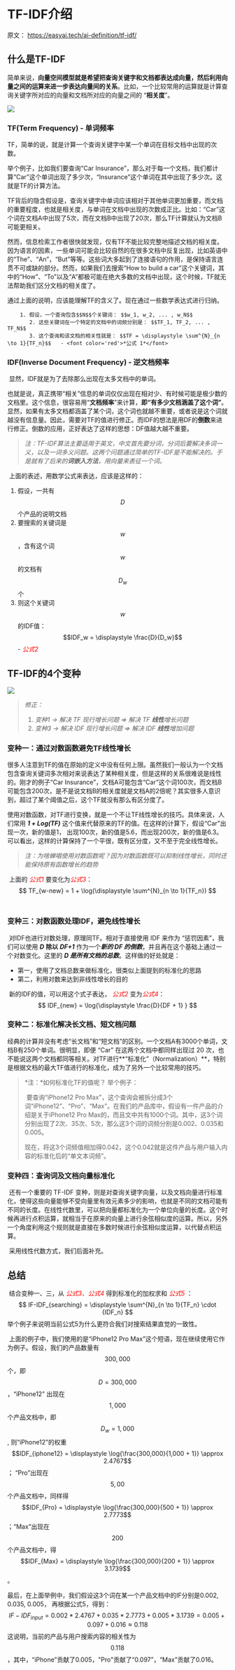 # TF-IDF介绍

原文： https://easyai.tech/ai-definition/tf-idf/

## 什么是TF-IDF

​        简单来说，**向量空间模型就是希望把查询关键字和文档都表达成向量，然后利用向量之间的运算来进一步表达向量间的关系**。比如，一个比较常用的运算就是计算查询关键字所对应的向量和文档所对应的向量之间的 “**相关度**”。

![](./images/TF-IDF-simple-define.png)



### TF(Term Frequency) - 单词频率

​        TF，简单的说，就是计算一个查询关键字中某一个单词在目标文档中出现的次数。

举个例子，比如我们要查询“Car Insurance”，那么对于每一个文档，我们都计算“Car”这个单词出现了多少次，“Insurance”这个单词在其中出现了多少次。这就是TF的计算方法。 

​        TF背后的隐含假设是，查询关键字中单词应该相对于其他单词更加重要，而文档的重要程度，也就是相关度，与单词在文档中出现的次数成正比。比如：“Car”这个词在文档A中出现了5次，而在文档B中出现了20次，那么TF计算就认为文档B可能更相关。

​        然而，信息检索工作者很快就发现，仅有TF不能比较完整地描述文档的相关度。因为语言的因素，一些单词可能会比较自然的在很多文档中反复出现，比如英语中的“The”、“An”，“But”等等。这些词大多起到了连接语句的作用，是保持语言连贯不可或缺的部分。然而，如果我们去搜索“How to build a car”这个关键词，其中的“How”、“To”以及“A”都极可能在绝大多数的文档中出现，这个时候，TF就无法帮助我们区分文档的相关度了。

​        通过上面的说明，应该能理解TF的含义了。现在通过一些数学表达式进行归纳。

        1. 假设，一个查询包含$$N$$个关键词： $$w_1, w_2, ... , w_N$$
           2. 这些关键词在一个特定的文档中的词频分别是： $$TF_1, TF_2, ... , TF_N$$
           3. 这个查询和该文档的相关性就是： $$TF = \displaystyle \sum^{N}_{n \to 1}{TF_n}$$   - <font color='red'>*公式 1*</font>

### IDF(Inverse Document Frequency) - 逆文档频率

​        显然，IDF就是为了去除那么出现在太多文档中的单词。

​        也就是说，真正携带“相关”信息的单词仅仅出现在相对少、有时候可能是极少数的文档里。这个信息，很容易用“**文档频率**”来计算，**即“有多少文档涵盖了这个词”**。显然，如果有太多文档都涵盖了某个词，这个词也就越不重要，或者说是这个词就越没有信息量。因此，需要对TF的值进行修正。而IDF的想法是用DF的**倒数**来进行修正。倒数的应用，正好表达了这样的思想：DF值越大越不重要。

> *注：TF-IDF算法主要适用于英文，中文首先要分词，分词后要解决多词一义，以及一词多义问题。这两个问题通过简单的TF-IDF是不能解决的。于是就有了后来的**词嵌入方法**，用向量来表征一个词。*

​        上面的表述，用数学公式来表达，应该是这样的：

1. 假设，一共有 $$D$$ 个产品的说明文档
2. 要搜索的关键词是$$ w $$，含有这个词$$w$$的文档有 $$D_w$$ 个
3. 则这个关键词$$w$$的IDF值：  $$IDF_w = \displaystyle \frac{D}{D_w}$$     - <font color='red'>*公式2*</font>

## TF-IDF的4个变种

![](./images/if-idf-4.png)



> *修正：*
>
> 1. *变种1 -> 解决 TF 现行增长问题    =>  解决 TF **线性**增长问题*
> 2. *变种3 -> 解决 IDF 现行增长问题 => 解决 IDF **线性**增加问题*

### 变种一：通过对数函数避免TF线性增长

​       很多人注意到TF的值在原始的定义中没有任何上限。虽然我们一般认为一个文档包含查询关键词多次相对来说表达了某种相关度，但是这样的关系很难说是线性的。刚才的例子“Car Insurance”，文档A可能包含“Car”这个词100次，而文档B可能包含200次，是不是说文档B的相关度就是文档A的2倍呢？其实很多人意识到，超过了某个阈值之后，这个TF就没有那么有区分度了。

​       使用对数函数，对TF进行变换，就是一个不让TF线性增长的技巧。具体来说，人们常用 ***1 + Log(TF)*** 这个值来代替原来的TF的值。在这样的计算下，假设“Car”出现一次，新的值是1， 出现100次，新的值是5.6，而出现200次，新的值是6.3。可以看出，这样的计算保持了一个平很，既有区分度，又不至于完全线性增长。

> *注：为啥蝉唱使用对数函数呢？因为对数函数既可以抑制线性增长，同时还能保持原有函数增长的趋势*

​        上面的 <font color='red'>*公式1* </font>要变化为<font color='red'>*公式3*</font>：
$$
TF_{w-new} = 1 + \log(\displaystyle \sum^{N}_{n \to 1}{TF_n})
$$
​    

### 变种三：对数函数处理IDF，避免线性增长

​       对IDF也进行对数处理，原理同TF。相对于直接使用 IDF 来作为 “惩罚因素”，我们可以使用 ***D*** **除以** ***DF+1*** 作为一个***新的 DF 的倒数***，并且再在这个基础上通过一个对数变化。这里的 ***D 是所有文档的总数***。这样做的好处就是：

* 第一，使用了文档总数来做标准化，很类似上面提到的标准化的思路
* 第二，利用对数来达到非线性增长的目的

​        新的IDF的值，可以用这个式子表达， <font color='red'>*公式2* </font>变为<font color='red'>*公式4*</font>： 
$$
IDF_{new} = \log{\displaystyle \frac{D}{DF + 1} }
$$

### 变种二：标准化解决长文档、短文档问题

​       经典的计算并没有考虑“长文档”和“短文档”的区别。一个文档A有3000个单词，文档B有250个单词。很明显，即便 “Car” 在这两个文档中都同样出现过 20 次，也不能说这两个文档都同等相关。对TF进行**“标准化”（Normalization）**，特别是根据文档的最大TF值进行的标准化，成为了另外一个比较常用的技巧。

> *注：*如何标准化TF的值呢？ 举个例子：
>
> ​        要查询“iPhone12 Pro Max”，这个查询会被拆分成3个词“iPhone12”、“Pro”、“Max”。在我们的产品库中，假设有一件产品的介绍是关于iPhone12 Pro Max的，而且文中共有1000个词。其中，这3个词分别出现了2次、35次、5次，那么这3个词的词频分别是0.002、0.035和0.005。
>
> ​        现在，将这3个词频值相加得0.042，这个0.042就是这件产品与用户输入内容的标准化后的“单文本词频”。    



### 变种四：查询词及文档向量标准化

​       还有一个重要的 TF-IDF 变种，则是对查询关键字向量，以及文档向量进行标准化，使得这些向量能够不受向量里有效元素多少的影响，也就是不同的文档可能有不同的长度。在线性代数里，可以把向量都标准化为一个单位向量的长度。这个时候再进行点积运算，就相当于在原来的向量上进行余弦相似度的运算。所以，另外一个角度利用这个规则就是直接在多数时候进行余弦相似度运算，以代替点积运算。

​        采用线性代数方式，我们后面补充。



## 总结

​       结合变种一、三，从 <font color='red'>*公式3、公式4*</font> 得到标准化的加权求和 <font color='red'>*公式5*</font> ：
$$
IF-IDF_{searching} = \displaystyle \sum^{N}_{n \to 1}{TF_n} \cdot {IDF_n}
$$
​       举个例子来说明当前公式5为什么更符合我们对搜索结果直觉的一致性。

​       上面的例子中，我们使用的是“iPhone12 Pro Max”这个短语，现在继续使用它作为例子。假设，我们的产品数量有$$300,000$$个，即$$D = 300,000$$，“iPhone12” 出现在$$1,000$$个产品文档中，即$$D_w = 1,000$$ , 则“iPhone12”的权重 $$IDF_{iphone12} = \displaystyle \log{\frac{300,000}{1,000 + 1}} \approx 2.4767$$； “Pro”出现在$$5,00$$ 个产品文档中，同样得$$IDF_{Pro} = \displaystyle \log{\frac{300,000}{500 + 1}} \approx 2.7773$$；“Max”出现在$$200$$个产品文档中，得$$IDF_{Max} = \displaystyle \log{\frac{300,000}{200 + 1}} \approx 3.1739$$。

​       最后，在上面举例中，我们假设这3个词在某一个产品文档中的IF分别是0.002, 0.035, 0.005， 再根据公式5，得到：
$$
IF-IDF_{input} = 0.002 * 2.4767 + 0.035 * 2.7773 + 0.005 * 3.1739 = 0.005 + 0.097 + 0.016 \approx 0.118
$$
这说明，当前的产品与用户搜索内容的相关性为 $$0.118$$，其中，“iPhone”贡献了0.005，"Pro"贡献了“0.097”，“Max”贡献了0.016。



